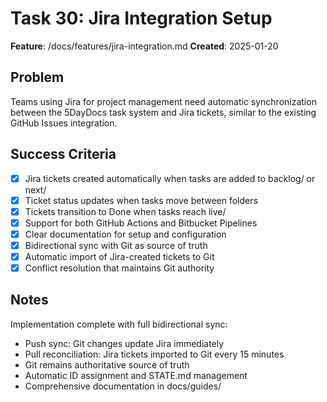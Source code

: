 # Task 30: Jira Integration Setup

**Feature**: /docs/features/jira-integration.md
**Created**: 2025-01-20

## Problem
Teams using Jira for project management need automatic synchronization between the 5DayDocs task system and Jira tickets, similar to the existing GitHub Issues integration.

## Success Criteria
- [x] Jira tickets created automatically when tasks are added to backlog/ or next/
- [x] Ticket status updates when tasks move between folders
- [x] Tickets transition to Done when tasks reach live/
- [x] Support for both GitHub Actions and Bitbucket Pipelines
- [x] Clear documentation for setup and configuration
- [x] Bidirectional sync with Git as source of truth
- [x] Automatic import of Jira-created tickets to Git
- [x] Conflict resolution that maintains Git authority

## Notes
Implementation complete with full bidirectional sync:
- Push sync: Git changes update Jira immediately
- Pull reconciliation: Jira tickets imported to Git every 15 minutes
- Git remains authoritative source of truth
- Automatic ID assignment and STATE.md management
- Comprehensive documentation in docs/guides/